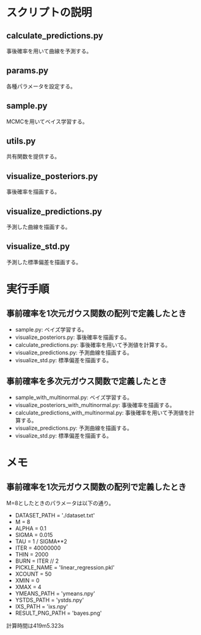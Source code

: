 # スクリプトの説明
## calculate\_predictions.py
事後確率を用いて曲線を予測する。

## params.py
各種パラメータを設定する。

## sample.py
MCMCを用いてベイス学習する。

## utils.py
共有関数を提供する。

## visualize\_posteriors.py
事後確率を描画する。

## visualize\_predictions.py
予測した曲線を描画する。

## visualize\_std.py
予測した標準偏差を描画する。

# 実行手順
## 事前確率を1次元ガウス関数の配列で定義したとき
- sample.py: ベイズ学習する。
- visualize\_posteriors.py: 事後確率を描画する。
- calculate\_predictions.py: 事後確率を用いて予測値を計算する。
- visualize\_predictions.py: 予測曲線を描画する。
- visualize\_std.py: 標準偏差を描画する。

## 事前確率を多次元ガウス関数で定義したとき
- sample\_with\_multinormal.py: ベイズ学習する。
- visualize\_posteriors\_with\_multinormal.py: 事後確率を描画する。
- calculate\_predictions\_with\_multinormal.py: 事後確率を用いて予測値を計算する。
- visualize\_predictions.py: 予測曲線を描画する。
- visualize\_std.py: 標準偏差を描画する。

# メモ
## 事前確率を1次元ガウス関数の配列で定義したとき
M=8としたときのパラメータは以下の通り。
- DATASET_PATH = './dataset.txt'
- M = 8
- ALPHA = 0.1
- SIGMA = 0.015
- TAU = 1 / SIGMA\*\*2
- ITER = 40000000
- THIN = 2000
- BURN = ITER // 2
- PICKLE\_NAME = 'linear\_regression.pkl'
- XCOUNT = 50
- XMIN = 0
- XMAX = 4
- YMEANS\_PATH = 'ymeans.npy'
- YSTDS\_PATH = 'ystds.npy'
- IXS\_PATH = 'ixs.npy'
- RESULT\_PNG\_PATH = 'bayes.png'

計算時間は419m5.323s
